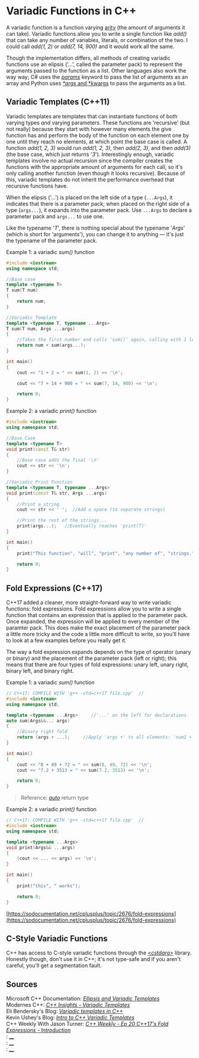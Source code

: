 # Variadic Functions in C++
A variadic function is a function varying [arity](https://en.wikipedia.org/wiki/Arity) (the amount of arguments it can take). Variadic functions allow you to write a single 
function like _add()_ that can take any number of variables, literals, or combination of the two. I could call _add(1, 2)_ or _add(7, 14, 900)_ and it would work all the same.

Though the implementation differs, all methods of creating variadic functions use an elipsis ('...', called the parameter pack) to represent the arguments passed
to the function as a list. Other languages also work the way way; C# uses the [_params_](https://www.c-sharpcorner.com/UploadFile/c63ec5/use-params-keyword-in-C-Sharp/) keyword
to pass the list of arguments as an array and Python uses [_\*args_ and \*kwargs](https://www.geeksforgeeks.org/args-kwargs-python/) to pass the arguments as a list.

## Variadic Templates (C++11)
Variadic templates are templates that can instantiate functions of both varying types _and_ varying parameters. These functions are 'recursive' (but not really) because
they start with however many elements the give function has and perform the body of the function on each element one by one until they reach no elements, at which point 
the base case is called. A function _add(1, 2, 3)_ would run _add(1, 2, 3)_, then _add(2, 3)_, and then _add(3)_ (the base case, which just returns '_3_'). Interestingly
enough, variadic templates involve no actual recursion since the compiler creates the functions with the appropriate amount of arguments for each call, so it's only 
calling another function (even though it looks recursive). Because of this, variadic templates do not inherit the performance overhead that recursive functions have.

When the elipsis ('...') is placed on the left side of a type (`...Args`), it indicates that there is a parameter pack; when placed on the right side of a type (`args...`), 
it expands into the parameter pack. Use `...Args` to declare a parameter pack and `args...` to use one.

Like the typename '_T_', there is nothing special about the typename '_Args_' (which is short for 'arguments'), you can change it to anything — it's just the typename
of the parameter pack.

Example 1: a variadic _sum()_ function
```C++
#include <iostream>
using namespace std;

//Base case
template <typename T>
T sum(T num)
{
    return num;
}

//Variadic Template
template <typename T, typename ...Args>
T sum(T num, Args ...args)
{
    //Takes the first number and calls 'sum()' again, calling with 1 less item
    return num + sum(args...);
}

int main()
{
    cout << "1 + 2 = " << sum(1, 2) << '\n';

    cout << "7 + 14 + 900 = " << sum(7, 14, 900) << '\n';

    return 0;
}
```

Example 2: a variadic _print()_ function
```C++
#include <iostream>
using namespace std;

//Base Case
template <typename T>
void print(const T& str)
{
    //Base case adds the final '\n'
    cout << str << '\n';
}

//Variadic Print Function
template <typename T, typename ...Args>
void print(const T& str, Args ...args)
{
    //Print a string
    cout << str << ' ';  //Add a space (to separate strings)

    //Print the rest of the strings...
    print(args...);   //Eventually reaches 'print(T)'
}

int main()
{
    print("This function", "will", "print", "any number of", "strings.");  //or anything else you give it, like '10'

    return 0;
}
```

## Fold Expressions (C++17)
C++17 added a cleaner, more straight-forward way to write variadic functions: fold expressions. Fold expressions allow you to write a single function that contains an
expression that is applied to the parameter pack. Once expanded, the expression will be applied to every member of the paramter pack. This does make the exact
placement of the parameter pack a little more tricky and the code a little more difficult to write, so you'll have to look at a few examples before you really get it.

The way a fold expression expands depends on the type of operator (unary or binary) and the placement of the parameter pack (left or right); this means that there are 
four types of fold expressions: unary left, unary right, binary left, and binary right.

Example 1: a variadic _sum()_ function
```C++
// C++17: COMPILE WITH 'g++ -std=c++17 file.cpp'  //
#include <iostream>
using namespace std;

template <typename ...Args>     //'...' on the left for declarations
auto sum(Args&&... args)
{
    //Binary right fold
    return (args + ...);     //Apply 'args +' to all elements: 'num1 + num2 + num3...'
}

int main()
{
    cout << "8 + 49 + 72 = " << sum(8, 49, 72) << '\n';
    cout << "7.2 + 3513 = " << sum(7.2, 3513) << '\n';

    return 0;
}
```
> Reference: [_auto_](https://www.geeksforgeeks.org/return-type-deduction-in-c14-with-examples/) return type

Example 2: a variadic _print()_ function
```C++
// C++17: COMPILE WITH 'g++ -std=c++17 file.cpp'  //
#include <iostream>
using namespace std;

template <typename ...Args>
void print(Args&& ...args)
{
    (cout << ... << args) << '\n';
}

int main()
{
    print("this", " works");

    return 0;
}
```
[https://sodocumentation.net/cplusplus/topic/2676/fold-expressions](https://sodocumentation.net/cplusplus/topic/2676/fold-expressions)

## C-Style Variadic Functions
C++ has access to C-style variadic functions through the [_\<cstdarg\>_](https://www.cplusplus.com/reference/cstdarg/) library. <br />
Honestly though, don't use it in C++; it's not type-safe and if you aren't careful, you'll get a segmentation fault.

## Sources
Microsoft C++ Documentation: [_Ellipsis and Variadic Templates_](https://docs.microsoft.com/en-us/cpp/cpp/ellipses-and-variadic-templates?view=msvc-160) <br />
Modernes C++: [_C++ Insights - Variadic Templates_](https://www.modernescpp.com/index.php/c-insights-variadic-templates) <br />
Eli Bendersky's Blog: [_Variadic templates in C++_](https://eli.thegreenplace.net/2014/variadic-templates-in-c/) <br />
Kevin Ushey's Blog: [_Intro to C++ Variadic Templates_](https://kevinushey.github.io/blog/2016/01/27/introduction-to-c++-variadic-templates/) <br />
C++ Weekly With Jason Turner: [_C++ Weekly - Ep 20 C++17's Fold Expressions - Introduction_](https://www.youtube.com/watch?v=nhk8pF_SlTk) <br />
: [__]() <br />
: [__]() <br />
: [__]() <br />
